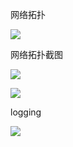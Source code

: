 网络拓扑

![](http://ww3.sinaimg.cn/mw690/bd615ff8gw1f5i3flxizhj20og04r751.jpg)

网络拓扑截图

![](http://ww2.sinaimg.cn/mw690/bd615ff8gw1f5i3h46400j211g0dgq8w.jpg)

![](http://ww1.sinaimg.cn/mw690/bd615ff8gw1f5i3hf9btej211f0dr7b7.jpg)

logging

![](http://ww3.sinaimg.cn/mw690/bd615ff8gw1f5i3k15pbfj20kc0dgq7q.jpg)



